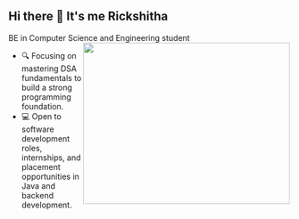 ## Hi there 👋 It's me Rickshitha

BE in Computer Science and Engineering student
<img align="right" width="370" height="290" src="https://i.pinimg.com/originals/47/f0/34/47f0342cec72b800463bf003eac1257e.gif">  
 - 🔍 Focusing on mastering DSA fundamentals to build a strong programming foundation.
 -  💻 Open to software development roles, internships, and placement opportunities in Java and backend development.
 
